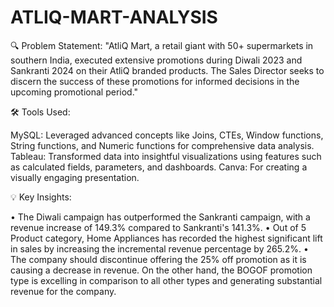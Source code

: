 # ATLIQ-MART-ANALYSIS

🔍 Problem Statement: 
"AtliQ Mart, a retail giant with 50+ supermarkets in southern India, executed extensive promotions during Diwali 2023 and Sankranti 2024 on their AtliQ branded products. The Sales Director seeks to discern the success of these promotions for informed decisions in the upcoming promotional period." 

🛠️ Tools Used: 

MySQL: Leveraged advanced concepts like Joins, CTEs, Window functions, String functions, and Numeric functions for comprehensive data analysis. 
Tableau: Transformed data into insightful visualizations using features such as calculated fields, parameters, and dashboards. Canva: For creating a visually engaging presentation. 

💡 Key Insights: 

•	The Diwali campaign has outperformed the Sankranti campaign, with a revenue increase of 149.3% compared to Sankranti's 141.3%.
•	Out of 5 Product category, Home Appliances has recorded the highest significant lift in sales by increasing the incremental revenue percentage by 265.2%. 
•	The company should discontinue offering the 25% off promotion as it is causing a decrease in revenue. On the other hand, the BOGOF promotion type is excelling in comparison to all other types and generating substantial revenue for the company.
